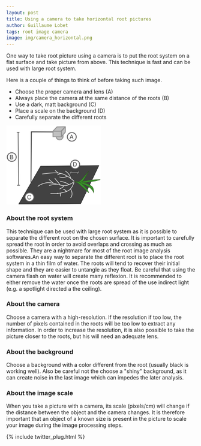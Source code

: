 ```yaml
---
layout: post
title: Using a camera to take horizontal root pictures
author: Guillaume Lobet
tags: root image camera
image: img/camera_horizontal.png
---
```



One way to take root picture using a camera is to put the root system on a flat surface and take picture from above. This technique is fast and can be used with large root system.

Here is a couple of things to think of before taking such image.



- Choose the proper camera and lens (A)
- Always place the camera at the same distance of the roots (B)
- Use a dark, matt background (C)
- Place a scale on the background (D)
- Carefully separate the different roots

<img src="/img/camera_horizontal.png" alt="horizontal camera" width="50%">


<h3>About the root system</h3>

This technique can be used with large root system as it is possible to separate the different root on the chosen surface. It is important to carefully spread the root in order to avoid overlaps and crossing as much as possible. They are a nightmare for most of the root image analysis softwares.An easy way to separate the different root is to place the root system in a thin film of water. The roots will tend to recover their initial shape and they are easier to untangle as they float. Be careful that using the camera flash on water will create  many reflexion. It is recommended to either remove the water once the roots are spread of the use indirect light (e.g. a spotlight directed a the ceiling).

<h3>About the camera</h3>

Choose a camera with a high-resolution. If the resolution if too low, the number of pixels contained in the roots will be too low to extract any information. In order to increase the resolution, it is also possible to take the picture closer to the roots, but his will need an adequate lens.<h3>About the background</h3>Choose a background with a color different from the root (usually black is working well). Also be careful not the choose a "shiny" background, as it can create noise in the last image which can impedes the later analysis.

<h3>About the image scale</h3>

When you take a picture with a camera, its scale (pixels/cm) will change if the distance between the object and the camera changes. It is therefore important that an object of a known size is present in the picture to scale your image during the image processing steps. &nbsp;

{% include twitter_plug.html %}

